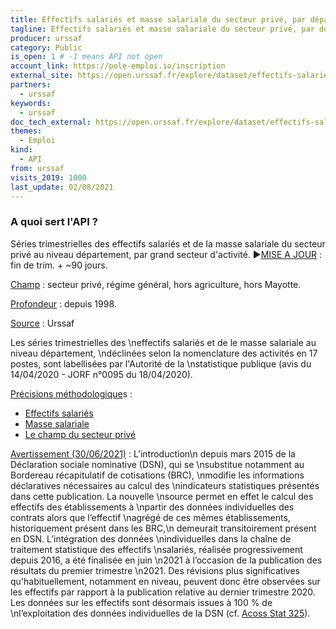 ```yaml
---
title: Effectifs salariés et masse salariale du secteur privé, par département x grand secteur
tagline: Effectifs salariés et masse salariale du secteur privé, par département x grand secteur
producer: urssaf
category: Public
is_open: 1 # -1 means API not open
account_link: https://pole-emploi.io/inscription
external_site: https://open.urssaf.fr/explore/dataset/effectifs-salaries-et-masse-salariale-du-secteur-prive-par-departement-x-grand-s/api/
partners:
  - urssaf
keywords:
  - urssaf
doc_tech_external: https://open.urssaf.fr/explore/dataset/effectifs-salaries-et-masse-salariale-du-secteur-prive-par-departement-x-grand-s/api/
themes:
  - Emploi
kind:
  - API
from: urssaf
visits_2019: 1000
last_update: 02/08/2021
---
```


### A quoi sert l'API ?

<p>Séries trimestrielles des effectifs salariés et de la masse salariale du secteur privé au niveau département, par grand secteur d'activité.<span style=\"font-size: 0.833rem;\"> </span><span style=\"font-family: Arial, sans-serif; font-size: 11pt;\">►</span><u style=\"font-size: 0.833rem; font-weight: bolder; font-family: inherit;\"><a href=\"https://open.urssaf.fr/explore/dataset/planning-de-mise-a-jour/table/?sort=date_de_mise_a_jour\" target=\"_blank\">MISE A JOUR</a></u><span style=\"font-size: 0.833rem; font-weight: bolder; font-family: inherit;\"> : fin de trim. + ~90 jours.</span></p><p style='font-family: -apple-system, BlinkMacSystemFont, \"Segoe UI\", Roboto, Helvetica, Arial, sans-serif;'><u>Champ</u> : secteur privé, régime général, hors agriculture, hors Mayotte.<br/></p><p style='font-family: -apple-system, BlinkMacSystemFont, \"Segoe UI\", Roboto, Helvetica, Arial, sans-serif;'><u>Profondeur</u> : depuis 1998.</p><p><u>Source</u><span style=\"font-size: 12.495px;\"> : Urssaf</span></p><p><span style=\"font-weight: bolder;\">Les séries trimestrielles des \neffectifs salariés et de le masse salariale au niveau département, \ndéclinées selon la nomenclature des activités en 17 postes, sont labellisées par l'Autorité de la \nstatistique publique (avis du 14/04/2020 - JORF n°0095 du 18/04/2020).</span></p><u>Précisions méthodologique</u>s :<ul><li><a href=\"https://www.urssaf.org/home/observatoire-economique/sources-et-methodologie/methodologie/effectifs-salaries.html\" target=\"_blank\">Effectifs salariés</a></li><li><a href=\"https://www.urssaf.org/home/observatoire-economique/sources-et-methodologie/methodologie/masse-salariale.html\" target=\"_blank\">Masse salariale</a></li><li><a href=\"https://www.urssaf.org/home/observatoire-economique/sources-et-methodologie/methodologie/champ-concurrentiel.html\" target=\"_blank\">Le champ du secteur privé</a><u><br/></u></li></ul><p><u>Avertissement (30/06/2021)</u> :<span style=\"font-weight: bolder;\"> </span>L’introduction\n depuis mars 2015 de la Déclaration sociale nominative (DSN), qui se \nsubstitue notamment au Bordereau récapitulatif de cotisations (BRC), \nmodifie les informations déclaratives nécessaires au calcul des \nindicateurs statistiques présentés dans cette publication. La nouvelle \nsource permet en effet le calcul des effectifs des établissements à \npartir des données individuelles des contrats alors que l’effectif \nagrégé de ces mêmes établissements, historiquement présent dans les BRC,\n demeurait transitoirement présent en DSN. L’intégration des données \nindividuelles dans la chaîne de traitement statistique des effectifs \nsalariés, réalisée progressivement depuis 2016, a été finalisée en juin \n2021 à l’occasion de la publication des résultats du premier trimestre \n2021. Des révisions plus significatives qu'habituellement, notamment en niveau, peuvent donc être observées sur les effectifs par rapport à la publication relative au dernier trimestre 2020. Les données sur les effectifs sont désormais issues à 100 % de \nl’exploitation des données individuelles de la DSN (cf. <a href=\"https://www.urssaf.org/home/observatoire-economique/publications/acoss-stat/2021/acoss-stat-n325.html\" target=\"_blank\">Acoss Stat 325</a>).</p><p><span style=\"font-size: 12.495px;\"></span></p>
